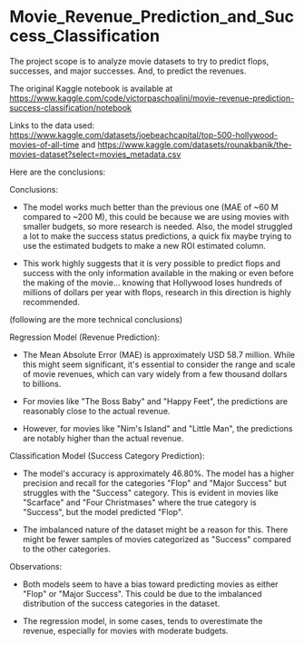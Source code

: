 # Movie_Revenue_Prediction_and_Success_Classification
The project scope is to analyze movie datasets to try to predict flops, successes, and major successes. And, to predict the revenues.

The original Kaggle notebook is available at https://www.kaggle.com/code/victorpaschoalini/movie-revenue-prediction-success-classification/notebook

Links to the data used: https://www.kaggle.com/datasets/joebeachcapital/top-500-hollywood-movies-of-all-time and https://www.kaggle.com/datasets/rounakbanik/the-movies-dataset?select=movies_metadata.csv

Here are the conclusions:

Conclusions:

- The model works much better than the previous one (MAE of ~60 M compared to ~200 M), this could be because we are using movies with smaller budgets, so more research is needed. Also, the model struggled a lot to make the success status predictions, a quick fix maybe trying to use the estimated budgets to make a new ROI estimated column.

- This work highly suggests that it is very possible to predict flops and success with the only information available in the making or even before the making of the movie... knowing that Hollywood loses hundreds of millions of dollars per year with flops, research in this direction is highly recommended.

(following are the more technical conclusions)

Regression Model (Revenue Prediction):

- The Mean Absolute Error (MAE) is approximately USD 58.7 million. While this might seem significant, it's essential to consider the range and scale of movie revenues, which can vary widely from a few thousand dollars to billions.

- For movies like "The Boss Baby" and "Happy Feet", the predictions are reasonably close to the actual revenue.

- However, for movies like "Nim's Island" and "Little Man", the predictions are notably higher than the actual revenue.

Classification Model (Success Category Prediction):

- The model's accuracy is approximately 46.80%. The model has a higher precision and recall for the categories "Flop" and "Major Success" but struggles with the "Success" category. This is evident in movies like "Scarface" and "Four Christmases" where the true category is "Success", but the model predicted "Flop".

- The imbalanced nature of the dataset might be a reason for this. There might be fewer samples of movies categorized as "Success" compared to the other categories.

Observations:

- Both models seem to have a bias toward predicting movies as either "Flop" or "Major Success". This could be due to the imbalanced distribution of the success categories in the dataset.

- The regression model, in some cases, tends to overestimate the revenue, especially for movies with moderate budgets.
